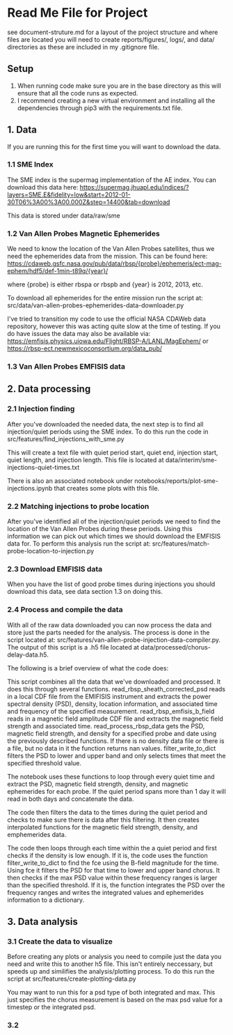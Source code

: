 # Read Me File for Project
see document-struture.md for a layout of the project structure and where files are located
you will need to create reports/figures/, logs/, and data/ directories as these are included in my .gitignore file.

## Setup
1. When running code make sure you are in the base directory as this will ensure that all the code runs as expected.
2. I recommend creating a new virtual environment and installing all the dependencies through pip3 with the requirements.txt file.

## 1. Data
If you are running this for the first time you will want to download the data.

### 1.1 SME Index
The SME index is the supermag implementation of the AE index. You can download this data here: https://supermag.jhuapl.edu/indices/?layers=SME.E&fidelity=low&start=2012-01-30T06%3A00%3A00.000Z&step=14400&tab=download

This data is stored under data/raw/sme

### 1.2 Van Allen Probes Magnetic Ephemerides
We need to know the location of the Van Allen Probes satellites, thus we need the ephemerides data from the mission. This can be found here: https://cdaweb.gsfc.nasa.gov/pub/data/rbsp/{probe}/ephemeris/ect-mag-ephem/hdf5/def-1min-t89q/{year}/

where {probe} is either rbspa or rbspb and {year} is 2012, 2013, etc.

To download all ephemerides for the entire mission run the script at: src/data/van-allen-probes-ephemerides-data-downloader.py

I've tried to transition my code to use the official NASA CDAWeb data repository, however this was acting quite slow at the time of testing. If you do have issues the data may also be available via: https://emfisis.physics.uiowa.edu/Flight/RBSP-A/LANL/MagEphem/ or https://rbsp-ect.newmexicoconsortium.org/data_pub/

### 1.3 Van Allen Probes EMFISIS data


## 2. Data processing

### 2.1 Injection finding
After you've downloaded the needed data, the next step is to find all injection/quiet periods using the SME index. To do this run the code in src/features/find_injections_with_sme.py

This will create a text file with quiet period start, quiet end, injection start, quiet length, and injection length. This file is located at data/interim/sme-injections-quiet-times.txt

There is also an associated notebook under notebooks/reports/plot-sme-injections.ipynb that creates some plots with this file.

### 2.2 Matching injections to probe location
After you've identified all of the injection/quiet periods we need to find the location of the Van Allen Probes during these periods. Using this information we can pick out which times we should download the EMFISIS data for. To perform this analysis run the script at: src/features/match-probe-location-to-injection.py

### 2.3 Download EMFISIS data
When you have the list of good probe times during injections you should download this data, see data section 1.3 on doing this.

### 2.4 Process and compile the data
With all of the raw data downloaded you can now process the data and store just the parts needed for the analysis. The process is done in the script located at: src/features/van-allen-probe-injection-data-compiler.py. The output of this script is a .h5 file located at data/processed/chorus-delay-data.h5.

The following is a brief overview of what the code does:

This script combines all the data that we've downloaded and processed. It does this through several functions. read_rbsp_sheath_corrected_psd reads in a local CDF file from the EMIFISIS instrument and extracts the power spectral density (PSD), density, location information, and associated time and frequency of the specified measurement. read_rbsp_emfisis_b_field reads in a magnetic field amplitude CDF file and extracts the magnetic field strength and associated time. read_process_rbsp_data gets the PSD, magnetic field strength, and density for a specified probe and date using the previously described functions. If there is no density data file or there is a file, but no data in it the function returns nan values. filter_write_to_dict filters the PSD to lower and upper band and only selects times that meet the specified threshold value.

The notebook uses these functions to loop through every quiet time and extract the PSD, magnetic field strength, density, and magnetic ephemerides for each probe. If the quiet period spans more than 1 day it will read in both days and concatenate the data.

The code then filters the data to the times during the quiet period and checks to make sure there is data after this filtering. It then creates interpolated functions for the magnetic field strength, density, and emphemerides data. 

The code then loops through each time within the a quiet period and first checks if the density is low enough. If it is, the code uses the function filter_write_to_dict to find the fce using the B-field magnitude for the time. Using fce it filters the PSD for that time to lower and upper band chorus. It then checks if the max PSD value within these frequency ranges is larger than the specified threshold. If it is, the function integrates the PSD over the frequency ranges and writes the integrated values and ephemerides information to a dictionary.

## 3. Data analysis

### 3.1 Create the data to visualize
Before creating any plots or analysis you need to compile just the data you need and write this to another h5 file. This isn't entirely neccessary, but speeds up and similifies the analysis/plotting process. To do this run the script at src/features/create-plotting-data.py

You may want to run this for a psd type of both integrated and max. This just specifies the chorus measurement is based on the max psd value for a timestep or the integrated psd. 

### 3.2




